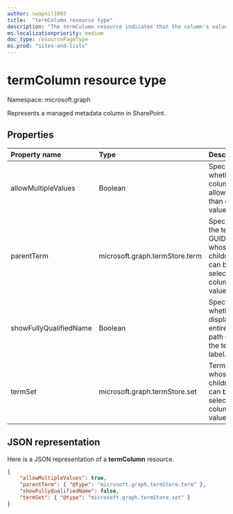 ```yaml
---
author: swapnil1993
title:  "termColumn resource type"
description: "The termColumn resource indicates that the column's values contains taxonomy data."
ms.localizationpriority: medium
doc_type: resourcePageType
ms.prod: "sites-and-lists"
---
```

# termColumn resource type

Namespace: microsoft.graph

Represents a managed metadata column in SharePoint.

## Properties

| Property name | Type   | Description|
|:--------------|:-------|:----------------------------------------------------|
| allowMultipleValues | Boolean | Specifies whether the column will allow more than one value.|
| parentTerm     | microsoft.graph.termStore.term | Specifies the term GUID whose children can be selected as column's value.  |
| showFullyQualifiedName | Boolean | Specifies whether to display the entire term path or only the term label.  |
| termSet      | microsoft.graph.termStore.set | Termset whose children can be selected as column's value. |

## JSON representation

Here is a JSON representation of a **termColumn** resource.
<!-- { "blockType": "resource", "@odata.type": "microsoft.graph.termColumn" } -->

```json
{
    "allowMultipleValues": true,
    "parentTerm": { "@type": "microsoft.graph.termStore.term" },
    "showFullyQualifiedName": false,
    "termSet": { "@type": "microsoft.graph.termStore.set" }
}
```

